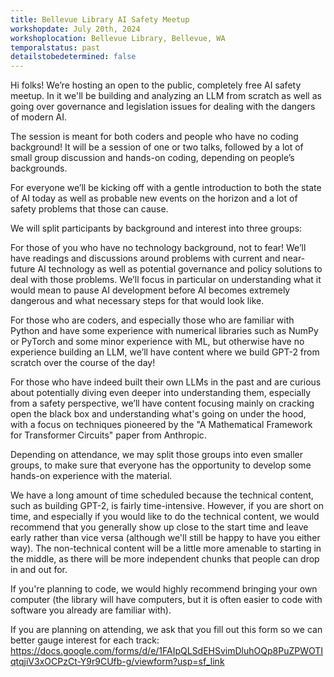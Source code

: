 ```yaml
---
title: Bellevue Library AI Safety Meetup
workshopdate: July 20th, 2024
workshoplocation: Bellevue Library, Bellevue, WA
temporalstatus: past
detailstobedetermined: false
---
```


Hi folks! We’re hosting an open to the public, completely free AI safety meetup. In it we'll be building and analyzing an LLM from scratch as well as going over governance and legislation issues for dealing with the dangers of modern AI.

The session is meant for both coders and people who have no coding background! It will be a session of one or two talks, followed by a lot of small group discussion and hands-on coding, depending on people’s backgrounds.

For everyone we’ll be kicking off with a gentle introduction to both the state of AI today as well as probable new events on the horizon and a lot of safety problems that those can cause.

We will split participants by background and interest into three groups:

For those of you who have no technology background, not to fear! We’ll have readings and discussions around problems with current and near-future AI technology as well as potential governance and policy solutions to deal with those problems. We’ll focus in particular on understanding what it would mean to pause AI development before AI becomes extremely dangerous and what necessary steps for that would look like.

For those who are coders, and especially those who are familiar with Python and have some experience with numerical libraries such as NumPy or PyTorch and some minor experience with ML, but otherwise have no experience building an LLM, we’ll have content where we build GPT-2 from scratch over the course of the day!

For those who have indeed built their own LLMs in the past and are curious about potentially diving even deeper into understanding them, especially from a safety perspective, we’ll have content focusing mainly on cracking open the black box and understanding what's going on under the hood, with a focus on techniques pioneered by the "A Mathematical Framework for Transformer Circuits" paper from Anthropic.

Depending on attendance, we may split those groups into even smaller groups, to make sure that everyone has the opportunity to develop some hands-on experience with the material.

We have a long amount of time scheduled because the technical content, such as building GPT-2, is fairly time-intensive. However, if you are short on time, and especially if you would like to do the technical content, we would recommend that you generally show up close to the start time and leave early rather than vice versa (although we'll still be happy to have you either way). The non-technical content will be a little more amenable to starting in the middle, as there will be more independent chunks that people can drop in and out for.

If you're planning to code, we would highly recommend bringing your own computer (the library will have computers, but it is often easier to code with software you already are familiar with).

If you are planning on attending, we ask that you fill out this form so we can better gauge interest for each track: https://docs.google.com/forms/d/e/1FAIpQLSdEHSvimDluhOQp8PuZPWOTIqtqjiV3xOCPzCt-Y9r9CUfb-g/viewform?usp=sf_link

